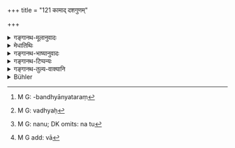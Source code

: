 +++
title = "121 कामाद् दशगुणम्"

+++

<details><summary>गङ्गानथ-मूलानुवादः</summary>

If through lust, ten times the first; if through anger, three times the next; if through ignorance, full two hundred; and if through childishness, only a hundred.—(121)
</details>

<details><summary>मेधातिथिः</summary>

मन्मथः **कामः** । यत्र स्त्रियो विवदन्ते तत्संबन्ध्यन्यतरां[^१३८] कामयमानो ऽनृतं वदति, अर्धतृतीयानि सहस्राणि दण्ड्यते । **क्रोधात्** **त्रिगुणं परं** प्रथमसाहसस्य प्रकृतत्वात् ततः परो मध्यः[^१३९] । सर्वान्ते लोकविज्ञानाद् इति वा उत्तम एव परः । द्वेषः **क्रोधः** । **अज्ञानाद्** इति । यो विपरीतं प्रथमं ब्रूयाद् भ्रान्त्या, न तु[^१४०] प्रश्नकाले । **द्वे शते** दमः । प्रदर्शनम् एव विपरीतं नाभिधानम् । **बालिश्यं**[^१४१] बालभावः अप्राप्तव्यवहारता । ईषदपक्रान्तबालभावस्याप्राप्तबुद्धिस्थैर्यस्यायं बालिश्यदण्डो ऽन्यस्य त्व् असाक्षितैव ॥ ८.१२१ ॥


[^१४१]:
     M G add: vā


[^१४०]:
     M G: nanu; DK omits: na tu


[^१३९]:
     M G: vadhyaḥ


[^१३८]:
     M G: -bandhyānyataraṃ
</details>

<details><summary>गङ्गानथ-भाष्यानुवादः</summary>

‘*Lust*,’— sexual love: when females happen to be parties to the suit, the person who loves one of them, deposes falsely; and such a person should be fined 2,500 *Paṇas*.

‘*If through anger, three times the next*;’—the ‘lowest amercement’ having been mentioned before, its ‘next’ is the ‘middling amercement.’ Or, on the basis of ordinary usage, ‘*para*’ may stand for the ‘highest.’

‘*Through ignorance*’;—he who, through mistake, should say what is contrary to busts, on the spur of the moment,—and not during his regular examination,—his punishment shall consist of ‘*two hundred*.’ This is meant to be merely suggestive of some sort of punishment to be inflicted; and hence it is not contrary (to what has been declared regarding the *lowest fine* to consist of 250).

‘*Childishness*’— is *childish character*. The man who has not acquired steadiness of mind is called ‘childish.’ The punishment here laid down is for one who has just passed his minority; one who is still a minor cannot be a witness at all.—(121)
</details>

<details><summary>गङ्गानथ-टिप्पन्यः</summary>

This verse is quoted in *Aparārka* (p. 680);—in *Mitākṣarā* (on 2.81),
which adds the following notes:—‘*Ajñāna*’ is imperfect knowledge,—and
‘*bāliśya*’, want of experience and knowledge;—in *Parāśaramādhava*
(Vyavahāra p. 82);—in *Vivādacintāmaṇi* (p. 191), which says—‘If the
witness lies through sexual passion for some woman, he should be fined
2,500 *paṇas*,—if through anger, 2,000 *paṇas*,—if through ignorance,
200 *paṇas*’;—and in *Kṛtyakalpataru* (37b), which says ‘*triguṇam
param*’ means ‘three times the *middle* amercement’, *i.e*., 1,500
*paṇas*,—*ajñānāt*’, from a wrong idea formed at the time of the
transaction in question,—‘*bāliśya*’ means ‘majority just attained’, a
*minor* not being admissible as a witness.
</details>

<details><summary>गङ्गानथ-तुल्य-वाक्यानि</summary>

**(verses 8.118-123)**

See Comparative notes for [Verse
8.118].
</details>

<details><summary>Bühler</summary>

121	(He who does it) through lust, (shall pay) ten times the lowest amercement, but (he who does it) through wrath, three times the next (or second amercement); (he who does it) through ignorance, two full hundreds, but (he who does it) through childishness, one hundred (panas).
</details>
